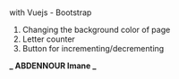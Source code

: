 # 

with Vuejs - Bootstrap

1. Changing the background color of page
2. Letter counter
3. Button for incrementing/decrementing

**_ ABDENNOUR Imane _**
